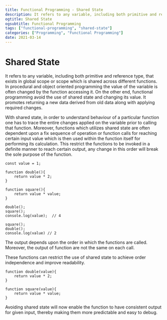 ```yaml
---
title: Functional Programming - Shared State
description: It refers to any variable, including both primitive and reference type, that exists in global scope or scope which is shared across different functions. 
ogtitle: Shared State
ogsubtitle: Functional Programming
tags: ["functional-programming", "shared-state"]
categories: ["Programming", "Functional Programming"]
date: 2021-03-14
---
```


# Shared State

It refers to any variable, including both primitive and reference type, that exists in global scope or scope which is shared across different functions. In procedural and object oriented programming the value of the variable is often changed by the function accessing it. On the other end, functional programming avoid the use of shared state and changing its value. It promotes returning a new data derived from old data along with applying required changes.

With shared state, in order to understand behaviour of a particular function one has to trace the entire changes applied on the variable prior to calling that function. Moreover, functions which utilizes shared state are often dependent upon a fix sequence of operation or function calls for reaching certain input value which is then used within the function itself for performing its calculation. This restrict the functions to be invoked in a definite manner to reach certain output, any change in this order will break the sole purpose of the function.

```
const value = 1;

function double(){
    return value * 2;
}

function square(){
    return value * value;
}

```

```
double();
square();
console.log(value);  // 4
```

```
square();
double();
console.log(value) // 2
```

The output depends upon the order in which the functions are called. Moreover, the output of function are not the same on each call.

These functions can restrict the use of shared state to achieve order independence and improve readability.

```
function double(value){
    return value * 2;
}

function square(value){
    return value * value;
}
```

Avoiding shared state will now enable the function to have consistent output for given input, thereby making them more predictable and easy to debug.
